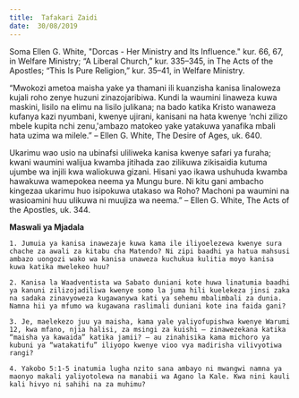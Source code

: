 ```yaml
---
title:  Tafakari Zaidi
date:  30/08/2019
---
```


Soma Ellen G. White, "Dorcas - Her Ministry and Its Influence." kur. 66, 67, in Welfare Ministry; “A Liberal Church,” kur. 335–345, in The Acts of the Apostles; “This Is Pure Religion,” kur. 35–41, in Welfare Ministry.

“Mwokozi ametoa maisha yake ya thamani ili kuanzisha kanisa linaloweza kujali roho zenye huzuni zinazojaribiwa. Kundi la waumini linaweza kuwa maskini, lisilo na elimu na lisilo julikana; na bado katika Kristo wanaweza kufanya kazi nyumbani, kwenye ujirani, kanisani na hata kwenye ‘nchi zilizo mbele kupita nchi zenu,'ambazo matokeo yake yatakuwa yanafika mbali hata uzima wa milele.” – Ellen G. White, The Desire of Ages, uk. 640.

Ukarimu wao usio na ubinafsi uliliweka kanisa kwenye safari ya furaha; kwani waumini walijua kwamba jitihada zao zilikuwa zikisaidia kutuma ujumbe wa injili kwa waliokuwa gizani. Hisani yao ikawa ushuhuda kwamba hawakuwa wamepokea neema ya Mungu bure. Ni kitu gani ambacho kingezaa ukarimu huo isipokuwa utakaso wa Roho? Machoni pa waumini na wasioamini huu ulikuwa ni muujiza wa neema.” – Ellen G. White, The Acts of the Apostles, uk. 344.

**Maswali ya Mjadala**

`1. Jumuia ya kanisa inawezaje kuwa kama ile iliyoelezewa kwenye sura chache za awali za kitabu cha Matendo? Ni zipi baadhi ya hatua mahsusi ambazo uongozi wako wa kanisa unaweza kuchukua kulitia moyo kanisa kuwa katika mwelekeo huu?`

`2. Kanisa la Waadventista wa Sabato duniani kote huwa linatumia baadhi ya kanuni zilizojadiliwa kwenye somo la juma hili kuelekeza jinsi zaka na sadaka zinavyoweza kugawanywa kati ya sehemu mbalimbali za dunia. Namna hii ya mfumo wa kugawana raslimali duniani kote ina faida gani?`

`3. Je, maelekezo juu ya maisha, kama yale yaliyofupishwa kwenye Warumi 12, kwa mfano, njia halisi, za msingi za kuishi – zinawezekana katika “maisha ya kawaida” katika jamii? – au zinahisika kama michoro ya kubuni ya “watakatifu” iliyopo kwenye vioo vya madirisha vilivyotiwa rangi?`

`4. Yakobo 5:1-5 inatumia lugha nzito sana ambayo ni mwangwi namna ya maonyo makali yaliyotolewa na manabii wa Agano la Kale. Kwa nini kauli kali hivyo ni sahihi na za muhimu?`
